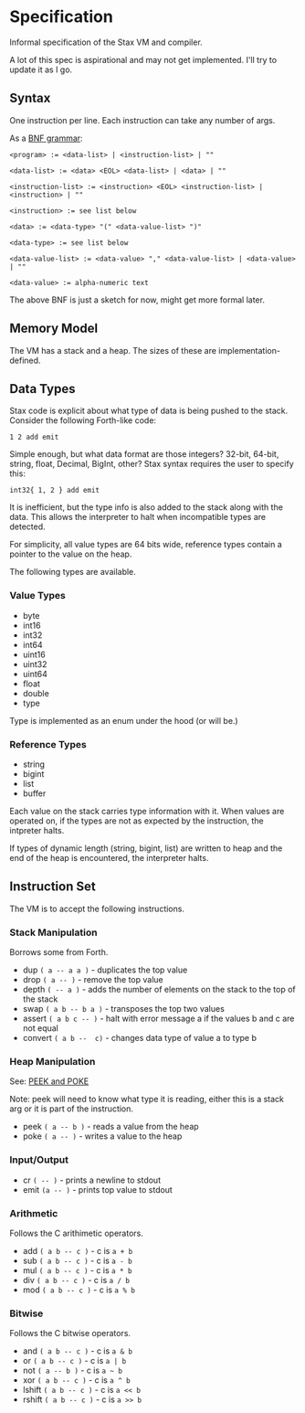 # Specification

Informal specification of the Stax VM and compiler.

A lot of this spec is aspirational and may not get implemented. I'll try to update it as I go.


## Syntax

One instruction per line. Each instruction can take any number of args.

As a [BNF grammar](https://en.wikipedia.org/wiki/Backus%E2%80%93Naur_form):

```
<program> := <data-list> | <instruction-list> | ""

<data-list> := <data> <EOL> <data-list> | <data> | ""

<instruction-list> := <instruction> <EOL> <instruction-list> | <instruction> | ""

<instruction> := see list below

<data> := <data-type> "(" <data-value-list> ")"

<data-type> := see list below

<data-value-list> := <data-value> "," <data-value-list> | <data-value> | ""

<data-value> := alpha-numeric text
```

The above BNF is just a sketch for now, might get more formal later.


## Memory Model

The VM has a stack and a heap. The sizes of these are implementation-defined.


## Data Types

Stax code is explicit about what type of data is being pushed to the stack. Consider the following Forth-like code:

```
1 2 add emit
```

Simple enough, but what data format are those integers? 32-bit, 64-bit, string, float, Decimal, BigInt, other? Stax syntax requires the user to specify this:

```
int32{ 1, 2 } add emit
```

It is inefficient, but the type info is also added to the stack along with the data. This allows the interpreter to halt when incompatible types are detected.

For simplicity, all value types are 64 bits wide, reference types contain a pointer to the value on the heap.

The following types are available.

### Value Types

* byte
* int16
* int32
* int64
* uint16
* uint32
* uint64
* float
* double
* type

Type is implemented as an enum under the hood (or will be.)

### Reference Types

* string
* bigint
* list
* buffer

Each value on the stack carries type information with it. When values are operated on, if the types are not as expected by the instruction, the intpreter halts.

If types of dynamic length (string, bigint, list) are written to heap and the end of the heap is encountered, the interpreter halts.


## Instruction Set

The VM is to accept the following instructions.

### Stack Manipulation

Borrows some from Forth.

* dup `( a -- a a )` - duplicates the top value
* drop `( a -- )` - remove the top value
* depth `( -- a )` - adds the number of elements on the stack to the top of the stack
* swap `( a b -- b a )` - transposes the top two values
* assert `( a b c -- )` - halt with error message a if the values b and c are not equal
* convert `( a b --  c)` - changes data type of value a to type b

### Heap Manipulation

See: [PEEK and POKE](https://en.wikipedia.org/wiki/PEEK_and_POKE)

Note: peek will need to know what type it is reading, either this is a stack arg or it is part of the instruction.

* peek `( a -- b )` - reads a value from the heap
* poke `( a -- )` - writes a value to the heap

### Input/Output

* cr `( -- )` - prints a newline to stdout
* emit `(a -- )` - prints top value to stdout

### Arithmetic

Follows the C arithimetic operators.

* add `( a b -- c )` - c is `a + b`
* sub `( a b -- c )` - c is `a - b`
* mul `( a b -- c )` - c is `a * b`
* div `( a b -- c )` - c is `a / b`
* mod `( a b -- c )` - c is `a % b`

### Bitwise

Follows the C bitwise operators.

* and `( a b -- c )` - c is `a & b`
* or `( a b -- c )` - c is `a | b`
* not `( a -- b )` - c is `a ~ b`
* xor `( a b -- c )` - c is `a ^ b`
* lshift `( a b -- c )` - c is `a << b`
* rshift `( a b -- c )` - c is `a >> b`
